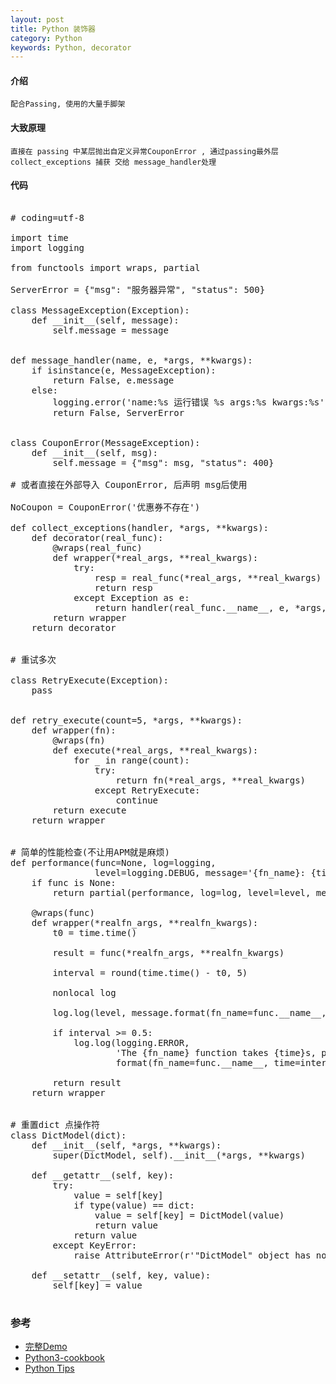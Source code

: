 ```yaml
---
layout: post
title: Python 装饰器
category: Python
keywords: Python, decorator
---
```


#### 介绍

	配合Passing, 使用的大量手脚架

#### 大致原理

    直接在 passing 中某层抛出自定义异常CouponError , 通过passing最外层 collect_exceptions 捕获 交给 message_handler处理


#### 代码

<pre class="prettyprint linenums">

# coding=utf-8

import time
import logging

from functools import wraps, partial

ServerError = {"msg": "服务器异常", "status": 500}

class MessageException(Exception):
    def __init__(self, message):
        self.message = message


def message_handler(name, e, *args, **kwargs):
    if isinstance(e, MessageException):
        return False, e.message
    else:
        logging.error('name:%s 运行错误 %s args:%s kwargs:%s' % (name, e, args, kwargs), exc_info=True)
        return False, ServerError


class CouponError(MessageException):
    def __init__(self, msg):
        self.message = {"msg": msg, "status": 400}

# 或者直接在外部导入 CouponError, 后声明 msg后使用

NoCoupon = CouponError('优惠券不存在')

def collect_exceptions(handler, *args, **kwargs):
    def decorator(real_func):
        @wraps(real_func)
        def wrapper(*real_args, **real_kwargs):
            try:
                resp = real_func(*real_args, **real_kwargs)
                return resp
            except Exception as e:
                return handler(real_func.__name__, e, *args, **kwargs)
        return wrapper
    return decorator


# 重试多次

class RetryExecute(Exception):
    pass


def retry_execute(count=5, *args, **kwargs):
    def wrapper(fn):
        @wraps(fn)
        def execute(*real_args, **real_kwargs):
            for _ in range(count):
                try:
                    return fn(*real_args, **real_kwargs)
                except RetryExecute:
                    continue
        return execute
    return wrapper


# 简单的性能检查(不让用APM就是麻烦)
def performance(func=None, log=logging,
                level=logging.DEBUG, message='{fn_name}: {time}'):
    if func is None:
        return partial(performance, log=log, level=level, message=message)

    @wraps(func)
    def wrapper(*realfn_args, **realfn_kwargs):
        t0 = time.time()

        result = func(*realfn_args, **realfn_kwargs)

        interval = round(time.time() - t0, 5)

        nonlocal log

        log.log(level, message.format(fn_name=func.__name__, time=interval))

        if interval >= 0.5:
            log.log(logging.ERROR,
                    'The {fn_name} function takes {time}s, please timely optimize.'.
                    format(fn_name=func.__name__, time=interval))

        return result
    return wrapper


# 重置dict 点操作符
class DictModel(dict):
    def __init__(self, *args, **kwargs):
        super(DictModel, self).__init__(*args, **kwargs)

    def __getattr__(self, key):
        try:
            value = self[key]
            if type(value) == dict:
                value = self[key] = DictModel(value)
                return value
            return value
        except KeyError:
            raise AttributeError(r'"DictModel" object has no attribute "%s"' % key)

    def __setattr__(self, key, value):
        self[key] = value

</pre>

### 参考
- [完整Demo](https://github.com/xingdao/py_test/tree/master/flask)
- [Python3-cookbook](http://python3-cookbook.readthedocs.io/zh_CN/latest/)
- [Python Tips](http://tips.pyhub.cc/zh/latest/)
